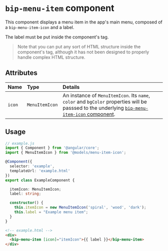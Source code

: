 # `bip-menu-item` component

This component displays a menu item in the app's main menu, composed of a `bip-menu-item-icon` and a label.

The label must be put inside the component's tag.

> Note that you can put any sort of HTML structure inside the component's tag, although it has not been designed to properly handle complex HTML structure.

## Attributes

| Name   | Type           | Details                                                                                                                                                       |
|:---    | :---           | :---                                                                                                                                                          |
| `icon` | `MenuItemIcon` | An instance of `MenuItemIcon`. Its `name`, `color` and `bgColor` properties will be passsed to the underlying [`bip-menu-item-icon` component][bmiic]. |

## Usage

```ts
// example.js
import { Component } from '@angular/core';
import { MenuItemIcon } from '@models/menu-item-icon';

@Component({
  selector: 'example',
  templateUrl: 'example.html'
})
export class ExampleComponent {

  itemIcon: MenuItemIcon;
  label: string;

  constructor() {
    this.itemIcon = new MenuItemIcon('spiral', 'wood', 'dark');
    this.label = "Example menu item";
  }
}
```

```html
<!-- example.html -->
<div>
  <bip-menu-item [icon]="itemIcon">{{ label }}</bip-menu-item>
</div>
```

[bmiic]: ./bip-menu-item-icon.md
